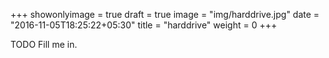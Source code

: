 +++
showonlyimage = true
draft = true
image = "img/harddrive.jpg"
date = "2016-11-05T18:25:22+05:30"
title = "harddrive"
weight = 0
+++

TODO Fill me in.


